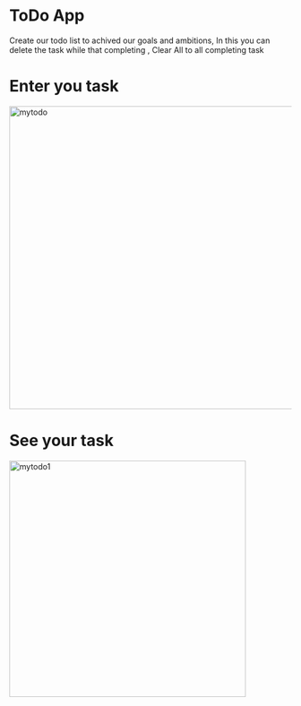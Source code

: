 # ToDo App

Create our todo list to achived our goals and ambitions, In this you can delete the task while that completing , Clear All to all completing task

# Enter you task
<img width="541" alt="mytodo" src="https://user-images.githubusercontent.com/55138445/187009481-eccaf7a6-2171-4f66-bd36-0fd858cfea68.png">

# See your task 
<img width="422" alt="mytodo1" src="https://user-images.githubusercontent.com/55138445/187009484-192902d3-2f7e-40e5-9d7d-81efb1d20955.png">
